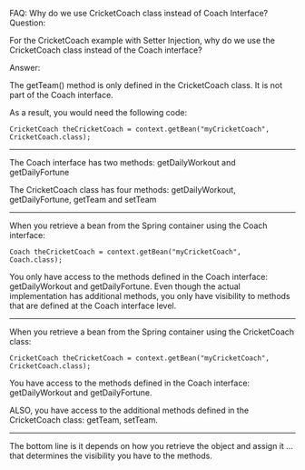 FAQ: Why do we use CricketCoach class instead of Coach Interface?
Question:

For the CricketCoach example with Setter Injection, why do we use the CricketCoach class instead of the Coach interface?

Answer:

The getTeam() method is only defined in the CricketCoach class. It is not part of the Coach interface.

As a result, you would need the following code:

    CricketCoach theCricketCoach = context.getBean("myCricketCoach", CricketCoach.class); 

---

The Coach interface has two methods: getDailyWorkout and getDailyFortune

The CricketCoach class has four methods: getDailyWorkout, getDailyFortune, getTeam and setTeam

---

When you retrieve a bean from the Spring container using the Coach interface:

    Coach theCricketCoach = context.getBean("myCricketCoach", Coach.class); 

You only have access to the methods defined in the Coach interface: getDailyWorkout and getDailyFortune. Even though the actual implementation has additional methods, you only have visibility to methods that are defined at the Coach interface level.

---

When you retrieve a bean from the Spring container using the CricketCoach class:

    CricketCoach theCricketCoach = context.getBean("myCricketCoach", CricketCoach.class); 

You have access to the methods defined in the Coach interface: getDailyWorkout and getDailyFortune.

ALSO, you have access to the additional methods defined in the CricketCoach class: getTeam, setTeam.

---

The bottom line is it depends on how you retrieve the object and assign it ... that determines the visibility you have to the methods.